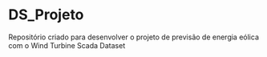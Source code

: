 # DS_Projeto
Repositório criado para desenvolver o projeto de previsão de energia eólica com o Wind Turbine Scada Dataset
